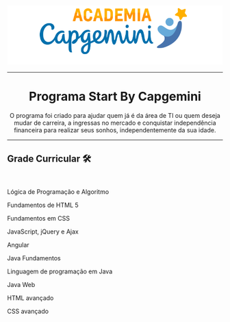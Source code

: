 <div align = "center">
  <img width="650px" src="https://github.com/JeffreyRodriigues/Academia-Capgemini/blob/main/Capgemini/capgemini.png" title="source: imgur.com"/>
  <hr>
  <h3>
  <h1><b>Programa Start By Capgemini</b></h1>
  </div>

<div>
  <p><center>O programa foi criado para ajudar quem já é da área de TI ou quem deseja mudar de carreira, a ingressas no mercado e conquistar independência financeira para realizar seus sonhos, independentemente da sua idade. </p>
</div>

<hr>
<h2><b>Grade Curricular 🛠</b></h2>
<br>
<p> Lógica de Programação e Algoritmo </p>
<p> Fundamentos de HTML 5</p>
<p> Fundamentos em CSS </p>
<p> JavaScript, jQuery e Ajax </p>
<p> Angular </p>
<p> Java Fundamentos </p>
<p> Linguagem de programação em Java </p>
<p> Java Web </p>
<p> HTML avançado </p>
<p> CSS avançado </p>
